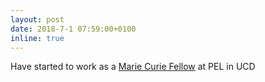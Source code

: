 ```yaml
---
layout: post
date: 2018-7-1 07:59:00+0100
inline: true
---
```


Have started to work as a [Marie Curie Fellow](https://ec.europa.eu/research/mariecurieactions/actions/individual-fellowships_en) at PEL in UCD